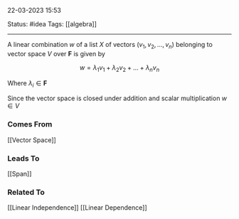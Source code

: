 22-03-2023   15:53

Status: #idea
Tags: [[algebra]]

---

A linear combination $w$ of a list $X$ of vectors $(v_1, v_2, ... , v_n)$ belonging to vector space $V$ over $\mathbf{F}$ is given by

$$w = \lambda_1v_1 + \lambda_2v_2 + ... + \lambda_nv_n$$

Where $\lambda_i \in \mathbf{F}$  

Since the vector space is closed under addition and scalar multiplication $w \in V$ 


### Comes From

[[Vector Space]]

### Leads To

[[Span]]

### Related To

[[Linear Independence]]
[[Linear Dependence]]
